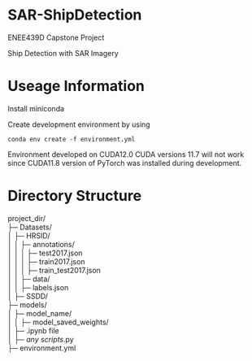# SAR-ShipDetection
ENEE439D Capstone Project

Ship Detection with SAR Imagery

# Useage Information
Install miniconda 

Create development environment by using 
```
conda env create -f environment.yml
```

Environment developed on CUDA12.0
CUDA versions 11.7 will not work since CUDA11.8 version of PyTorch was installed during development.

# Directory Structure
project_dir/<br />
├─ Datasets/<br />
│  ├─ HRSID/<br />
│  │  ├─ annotations/<br />
│  │  │  ├─ test2017.json<br />
│  │  │  ├─ train2017.json<br />
│  │  │  ├─ train_test2017.json<br />
│  │  ├─ data/<br />
│  │  ├─ labels.json<br />
│  ├─ SSDD/<br />
├─ models/<br />
│  ├─ model_name/<br />
│  │  ├─ model_saved_weights/<br />
│  ├─ .ipynb file<br />
│  ├─ *any scripts*.py<br />
├─ environment.yml<br />

